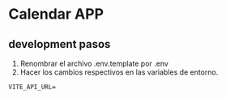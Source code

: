 # Calendar APP

## development pasos

1. Renombrar el archivo .env.template por .env
2. Hacer los cambios respectivos en las variables de entorno.

```
VITE_API_URL=
```
